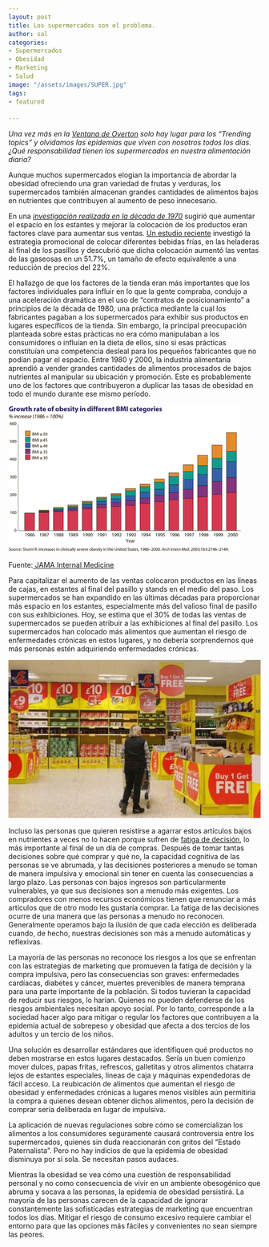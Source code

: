 ```yaml
---
layout: post
title: Los supermercados son el problema.
author: sal
categories:
- Supermercados
- Obesidad
- Marketing
- Salud
image: "/assets/images/SUPER.jpg"
tags:
- featured

---
```

_Una vez más en la_ [_Ventana de Overton_](https://es.wikipedia.org/wiki/Ventana_de_Overton) _solo hay lugar para los “Trending topics” y olvidamos las epidemias que viven con nosotros todos los días. ¿Qué responsabilidad tienen los supermercados en nuestra alimentación diaria?_

Aunque muchos supermercados elogian la importancia de abordar la obesidad ofreciendo una gran variedad de frutas y verduras, los supermercados también almacenan grandes cantidades de alimentos bajos en nutrientes que contribuyen al aumento de peso innecesario.

En una [_investigación realizada en la década de 1970_](https://www.jec.senate.gov/reports/95th%20Congress/Prices%20and%20Profits%20of%20Leading%20Retail%20Food%20Chains%201970-74%20(870).pdf) sugirió que aumentar el espacio en los estantes y mejorar la colocación de los productos eran factores clave para aumentar sus ventas. [Un estudio reciente](https://www.sciencedirect.com/science/article/pii/S0277953614001361) investigó la estrategia promocional de colocar diferentes bebidas frías, en las heladeras al final de los pasillos y descubrió que dicha colocación aumentó las ventas de las gaseosas en un 51.7%, un tamaño de efecto equivalente a una reducción de precios del 22%.

El hallazgo de que los factores de la tienda eran más importantes que los factores individuales para influir en lo que la gente compraba, condujo a una aceleración dramática en el uso de “contratos de posicionamiento” a principios de la década de 1980, una práctica mediante la cual los fabricantes pagaban a los supermercados para exhibir sus productos en lugares específicos de la tienda. Sin embargo, la principal preocupación planteada sobre estas prácticas no era cómo manipulaban a los consumidores o influían en la dieta de ellos, sino si esas prácticas constituían una competencia desleal para los pequeños fabricantes que no podían pagar el espacio. Entre 1980 y 2000, la industria alimentaria aprendió a vender grandes cantidades de alimentos procesados de ​​bajos nutrientes al manipular su ubicación y promoción. Este es probablemente uno de los factores que contribuyeron a duplicar las tasas de obesidad en todo el mundo durante ese mismo período.

![](/assets/images/JAMA.gif)

Fuente:[ JAMA Internal Medicine](https://jamanetwork.com/journals/jamainternalmedicine)

Para capitalizar el aumento de las ventas colocaron productos en las lineas de cajas, en estantes al final del pasillo y stands en el medio del paso. Los supermercados se han expandido en las últimas décadas para proporcionar más espacio en los estantes, especialmente más del valioso final de pasillo con sus exhibiciones. Hoy, se estima que el 30% de todas las ventas de supermercados se pueden atribuir a las exhibiciones al final del pasillo. Los supermercados han colocado más alimentos que aumentan el riesgo de enfermedades crónicas en estos lugares, y no debería sorprendernos que más personas estén adquiriendo enfermedades crónicas.

![](/assets/images/GONDOLA.jpg)

Incluso las personas que quieren resistirse a agarrar estos artículos bajos en nutrientes a veces no lo hacen porque sufren de [fatiga de decisión](https://damiensoitout.com/como-prevenir-la-fatiga-de-decision/), lo más importante al final de un día de compras. Después de tomar tantas decisiones sobre qué comprar y qué no, la capacidad cognitiva de las personas se ve abrumada, y las decisiones posteriores a menudo se toman de manera impulsiva y emocional sin tener en cuenta las consecuencias a largo plazo. Las personas con bajos ingresos son particularmente vulnerables, ya que sus decisiones son a menudo más exigentes. Los compradores con menos recursos económicos tienen que renunciar a más artículos que de otro modo les gustaría comprar. La fatiga de las decisiones ocurre de una manera que las personas a menudo no reconocen. Generalmente operamos bajo la ilusión de que cada elección es deliberada cuando, de hecho, nuestras decisiones son más a menudo automáticas y reflexivas.

La mayoría de las personas no reconoce los riesgos a los que se enfrentan con las estrategias de marketing que promueven la fatiga de decisión y la compra impulsiva, pero las consecuencias son graves: enfermedades cardíacas, diabetes y cáncer, muertes prevenibles de manera temprana para una parte importante de la población. Si todos tuvieran la capacidad de reducir sus riesgos, lo harían. Quienes no pueden defenderse de los riesgos ambientales necesitan apoyo social. Por lo tanto, corresponde a la sociedad hacer algo para mitigar o regular los factores que contribuyen a la epidemia actual de sobrepeso y obesidad que afecta a dos tercios de los adultos y un tercio de los niños.

Una solución es desarrollar estándares que identifiquen qué productos no deben mostrarse en estos lugares destacados. Sería un buen comienzo mover dulces, papas fritas, refrescos, galletitas y otros alimentos chatarra lejos de estantes especiales, lineas de caja y máquinas expendedoras de fácil acceso. La reubicación de alimentos que aumentan el riesgo de obesidad y enfermedades crónicas a lugares menos visibles aún permitiría la compra a quienes desean obtener dichos alimentos, pero la decisión de comprar sería deliberada en lugar de impulsiva.

La aplicación de nuevas regulaciones sobre cómo se comercializan los alimentos a los consumidores seguramente causará controversia entre los supermercados, quienes sin duda reaccionarán con gritos del “Estado Paternalista”. Pero no hay indicios de que la epidemia de obesidad disminuya por sí sola. Se necesitan pasos audaces.

Mientras la obesidad se vea cómo una cuestión de responsabilidad personal y no como consecuencia de vivir en un ambiente obesogénico que abruma y socava a las personas, la epidemia de obesidad persistirá. La mayoría de las personas carecen de la capacidad de ignorar constantemente las sofisticadas estrategias de marketing que encuentran todos los días. Mitigar el riesgo de consumo excesivo requiere cambiar el entorno para que las opciones más fáciles y convenientes no sean siempre las peores.